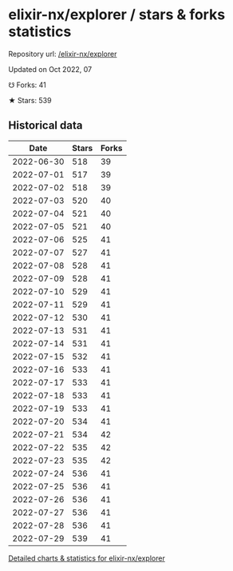 # elixir-nx/explorer / stars & forks statistics

Repository url: [/elixir-nx/explorer](https://github.com/elixir-nx/explorer)

Updated on Oct 2022, 07

☋ Forks: 41

★ Stars: 539

## Historical data
| Date | Stars | Forks |
|------|-------|-------|
| 2022-06-30 | 518 | 39 | 
| 2022-07-01 | 517 | 39 | 
| 2022-07-02 | 518 | 39 | 
| 2022-07-03 | 520 | 40 | 
| 2022-07-04 | 521 | 40 | 
| 2022-07-05 | 521 | 40 | 
| 2022-07-06 | 525 | 41 | 
| 2022-07-07 | 527 | 41 | 
| 2022-07-08 | 528 | 41 | 
| 2022-07-09 | 528 | 41 | 
| 2022-07-10 | 529 | 41 | 
| 2022-07-11 | 529 | 41 | 
| 2022-07-12 | 530 | 41 | 
| 2022-07-13 | 531 | 41 | 
| 2022-07-14 | 531 | 41 | 
| 2022-07-15 | 532 | 41 | 
| 2022-07-16 | 533 | 41 | 
| 2022-07-17 | 533 | 41 | 
| 2022-07-18 | 533 | 41 | 
| 2022-07-19 | 533 | 41 | 
| 2022-07-20 | 534 | 41 | 
| 2022-07-21 | 534 | 42 | 
| 2022-07-22 | 535 | 42 | 
| 2022-07-23 | 535 | 42 | 
| 2022-07-24 | 536 | 41 | 
| 2022-07-25 | 536 | 41 | 
| 2022-07-26 | 536 | 41 | 
| 2022-07-27 | 536 | 41 | 
| 2022-07-28 | 536 | 41 | 
| 2022-07-29 | 539 | 41 | 


[Detailed charts & statistics for elixir-nx/explorer](https://reviewgithub.com/rep/elixir-nx/explorer)
